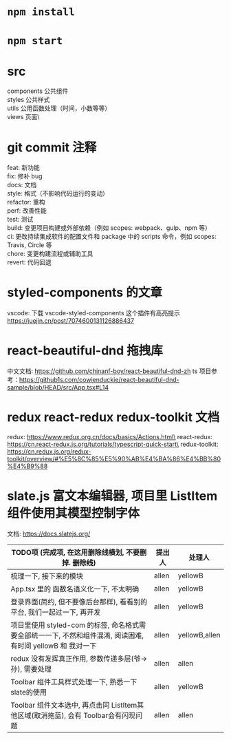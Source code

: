 # `npm install`

# `npm start`

# src

components 公共组件\
styles 公共样式\
utils 公用函数处理（时间，小数等等）\
views 页面\

# git commit 注释

feat: 新功能\
fix: 修补 bug\
docs: 文档\
style: 格式（不影响代码运行的变动）\
refactor: 重构 \
perf: 改善性能 \
test: 测试 \
build: 变更项目构建或外部依赖（例如 scopes: webpack、gulp、npm 等）\
ci: 更改持续集成软件的配置文件和 package 中的 scripts 命令，例如 scopes: Travis, Circle 等 \
chore: 变更构建流程或辅助工具 \
revert: 代码回退

# styled-components 的文章

vscode: 下载 vscode-styled-components 这个插件有高亮提示\
https://juejin.cn/post/7074600131126886437

# react-beautiful-dnd 拖拽库

中文文档: https://github.com/chinanf-boy/react-beautiful-dnd-zh
ts 项目参考：https://github1s.com/cowienduckie/react-beautiful-dnd-sample/blob/HEAD/src/App.tsx#L14

# redux react-redux redux-toolkit 文档

redux: https://www.redux.org.cn/docs/basics/Actions.html\
react-redux: https://cn.react-redux.js.org/tutorials/typescript-quick-start\
redux-toolkit: https://cn.redux.js.org/redux-toolkit/overview/#%E5%8C%85%E5%90%AB%E4%BA%86%E4%BB%80%E4%B9%88

# slate.js 富文本编辑器, 项目里 ListItem 组件使用其模型控制字体

文档: https://docs.slatejs.org/


|  TODO项 (完成项, 在这用删除线横划, 不要删掉. ~~删除线~~)  | 提出人  | 处理人 |
|  ----  | ----  | ---- |
| 梳理一下, 接下来的模块  | allen | yellowB |
| App.tsx 里的 函数名语义化一下, 不太明确  | allen | yellowB |
| 登录界面(简约, 但不要像后台那样), 看看别的平台, 我们一起过一下, 再开发 | allen | yellowB |
| 项目里使用 styled-com 的标签, 命名格式需要全部统一一下, 不然和组件混淆, 阅读困难, 有时间 yellowB 和 我对一下  | allen | yellowB,allen |
| redux 没有发挥真正作用, 参数传递多层(爷->孙), 需要处理  | allen | allen |
| Toolbar 组件工具样式处理一下, 熟悉一下 slate的使用  | allen | yellowB |
| Toolbar 组件文本选中, 再点击同 ListItem其他区域(取消拖蓝), 会有 Toolbar会有闪现问题  | allen | allen |